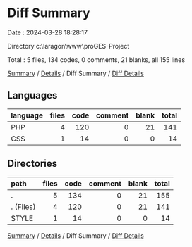 # Diff Summary

Date : 2024-03-28 18:28:17

Directory c:\\laragon\\www\\proGES-Project

Total : 5 files,  134 codes, 0 comments, 21 blanks, all 155 lines

[Summary](results.md) / [Details](details.md) / Diff Summary / [Diff Details](diff-details.md)

## Languages
| language | files | code | comment | blank | total |
| :--- | ---: | ---: | ---: | ---: | ---: |
| PHP | 4 | 120 | 0 | 21 | 141 |
| CSS | 1 | 14 | 0 | 0 | 14 |

## Directories
| path | files | code | comment | blank | total |
| :--- | ---: | ---: | ---: | ---: | ---: |
| . | 5 | 134 | 0 | 21 | 155 |
| . (Files) | 4 | 120 | 0 | 21 | 141 |
| STYLE | 1 | 14 | 0 | 0 | 14 |

[Summary](results.md) / [Details](details.md) / Diff Summary / [Diff Details](diff-details.md)